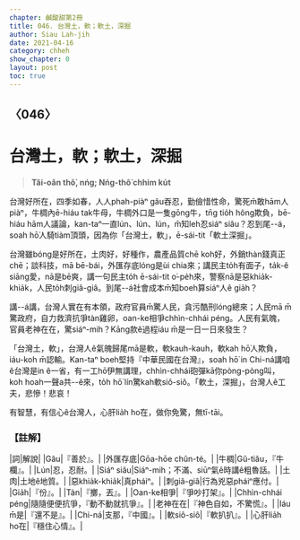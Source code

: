 ```yaml
---
chapter: 鹹酸甜第2冊
title: 046. 台灣土，軟；軟土，深掘
author: Siau Lah-jih
date: 2021-04-16
category: chheh
show_chapter: 0
layout: post
toc: true
---
```


## 〈046〉
# 台灣土，軟；軟土，深掘
> **Tâi-oân thô͘, nńg; Nńg-thô͘ chhim ku̍t**

台灣好所在，四季如春，人人phah-piàⁿ gâu吞忍，勤儉惜性命，驚死m̄敢hām人piàⁿ，牛椆內ē-hiáu tak牛母，牛椆外口是一隻gōng牛，tn̄g tio̍h hông欺負，bē-hiáu hām人議論，kan-taⁿ一直lún、lún、lún，m̄知leh忍siáⁿ siâu？忍到尾--á，soah hō͘人騎tiàm頂頭，因為你「台灣土，軟」，ē-sái-tit「軟土深掘」。

台灣雖bóng是好所在，土肉好，好種作，農產品質chē koh好，外銷thàn錢真正chē；談科技，mā bē-bái，外匯存底lóng是ùi chia來；講民主to̍h有面子，ta̍k-ê siāng愛，nā是bē爽，講一句民主to̍h ē-sái-tit o͘-pe̍h來，警察nā是惡khia̍k-khia̍k，人民to̍h刺giâ-giâ。到尾--á社會成本m̄知boeh算siáⁿ人ê gia̍h？

講--á講，台灣人實在有本領，政府官員m̄驚人民，貪污酷刑lóng總來；人民mā m̄驚政府，自力救濟抗爭tàn雞卵，oan-ke相爭chhìn-chhái péng。人民有氣魄，官員老神在在，驚siáⁿ-mih？Kāng款ê過程iáu m̄是一日一日來發生？

「台灣土，軟」，台灣人ê氣魄歸尾mā是軟，軟kauh-kauh，軟kah hō͘人欺負，iáu-koh m̄認輸。Kan-taⁿ boeh堅持『中華民國在台灣』，soah hō͘ in Chi-ná講咱ê台灣是in ê一省，有一工hō͘伊無講理，chhìn-chhái砲彈kā你pòng-pòng叫，koh hoah一聲a共--ê來，to̍h hō͘ lín驚kah軟siô-siô。「軟土，深掘」，台灣人ê工夫，悲慘！悲哀！

有智慧，有信心ê台灣人，心肝lia̍h ho͘在，做你免驚，無tī-tāi。

### 【註解】

|詞|解說|
|Gâu|『善於』。|
|外匯存底|Gōa-hōe chûn-té。|
|牛椆|Gû-tiâu，『牛欄』。|
|Lún|忍，忍耐。|
|Siáⁿ siâu|Siáⁿ-mih；不滿、siūⁿ氣ê時講ê粗魯話。|
|土肉|土地ê地質。|
|惡khia̍k-khia̍k|真pháiⁿ。|
|刺giâ-giâ|行為兇惡pháiⁿ應付。|
|Gia̍h|『份』。|
|Tàn|『擲，丟』。|
|Oan-ke相爭|『爭吵打架』。|
|Chhìn-chhái péng|隨隨便便抗爭，『動不動就抗爭』。|
|老神在在|『神色自如，不驚慌』。|
|Iáu m̄是|『還不是』。|
|Chi-ná|支那，『中國』。|
|軟siô-siô|『軟扒扒』。|
|心肝lia̍h ho͘在|『穩住心情』。|
